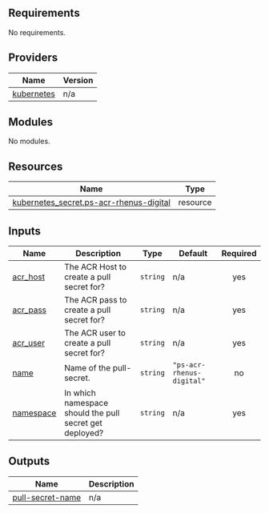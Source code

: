 <!-- BEGIN_TF_DOCS -->

## Requirements

No requirements.

## Providers

| Name | Version |
|------|---------|
| <a name="provider_kubernetes"></a> [kubernetes](#provider\_kubernetes) | n/a |

## Modules

No modules.

## Resources

| Name | Type |
|------|------|
| [kubernetes_secret.ps-acr-rhenus-digital](https://registry.terraform.io/providers/hashicorp/kubernetes/latest/docs/resources/secret) | resource |

## Inputs

| Name | Description | Type | Default | Required |
|------|-------------|------|---------|:--------:|
| <a name="input_acr_host"></a> [acr\_host](#input\_acr\_host) | The ACR Host to create a pull secret for? | `string` | n/a | yes |
| <a name="input_acr_pass"></a> [acr\_pass](#input\_acr\_pass) | The ACR pass to create a pull secret for? | `string` | n/a | yes |
| <a name="input_acr_user"></a> [acr\_user](#input\_acr\_user) | The ACR user to create a pull secret for? | `string` | n/a | yes |
| <a name="input_name"></a> [name](#input\_name) | Name of the pull-secret. | `string` | `"ps-acr-rhenus-digital"` | no |
| <a name="input_namespace"></a> [namespace](#input\_namespace) | In which namespace should the pull secret get deployed? | `string` | n/a | yes |

## Outputs

| Name | Description |
|------|-------------|
| <a name="output_pull-secret-name"></a> [pull-secret-name](#output\_pull-secret-name) | n/a |

<!-- END_TF_DOCS -->